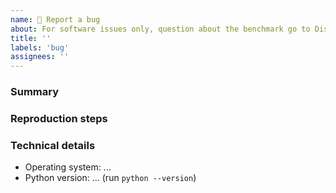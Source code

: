 ```yaml
---
name: 🐞 Report a bug
about: For software issues only, question about the benchmark go to Discussions
title: ''
labels: 'bug'
assignees: ''
---
```


### Summary

<!--
    Description of the bug/issue.
-->

### Reproduction steps

<!--
    Instructions to reproduce the issue on another system.
-->

### Technical details

- Operating system: ...
- Python version: ... (run ``python --version``)
